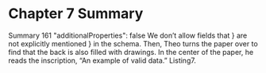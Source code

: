 # Chapter 7 Summary

Summary 161
"additionalProperties": false
We don’t allow fields that
}
are not explicitly mentioned
}
in the schema.
Then, Theo turns the paper over to find that the back is also filled with drawings. In the
center of the paper, he reads the inscription, “An example of valid data.”
Listing7.